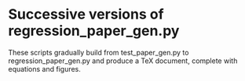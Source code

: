 # Successive versions of regression_paper_gen.py

These scripts gradually build from  test_paper_gen.py to regression_paper_gen.py and produce a TeX document, 
complete with equations and figures. 
